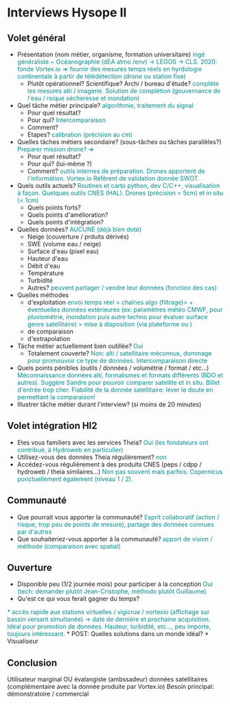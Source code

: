 # Interviews Hysope II

## Volet général

* Présentation (nom métier, organisme, formation universitaire)
<font color="darkcyan">ingé généraliste ~ Océanographie (dEA atmo /env) -> LEGOS -> CLS. 2020: fonde Vortex.io => fournir des mesures temps réels en hyrdologie continentale à partir de télédétection (drone ou station fixe)</font>
  * Plutôt opérationnel? Scientifique? Archi / bureau d'étude?
  <font color="darkcyan">complète les mesures alti / imagerie. Solution de complétion (gouvernance de l'eau / rsique sécheresse et inondation)</font>
* Quel tâche métier principale? 
<font color="darkcyan">algorithmie, traitement du signal</font>
  * Pour quel résultat?
  <font color="darkcyan"></font>
  * Pour qui?
  <font color="darkcyan">Intercomparaison</font>
  * Comment?
  <font color="darkcyan"></font>
  * Etapes?
  <font color="darkcyan">calibration (précision au cm)</font>
* Quelles tâches métiers secondaire? (sous-tâches ou tâches parallèles?)
<font color="darkcyan">Preparer mission drone? => </font>
  * Pour quel résultat?
  <font color="darkcyan"></font>
  * Pour qui? (lui-même ?)
  <font color="darkcyan"></font>
  * Comment?
  <font color="darkcyan">outils internes de préparation. Drones apportent de l'information. Vortex.io Référent de validation donnée SWOT.</font>
* Quels outils actuels?
<font color="darkcyan">Routines et carto python, dev C/C++, visualisation à façon. Quelques outils CNES (HAL). Drones (précision \< 5cm) et in situ (\< 1cm)</font>
  * Quels points forts?
  <font color="darkcyan"></font>
  * Quels points d'amélioration?
  <font color="darkcyan"></font>
  * Quels points d'intégration?
  <font color="darkcyan"></font>
* Quelles données? 
<font color="darkcyan">AUCUNE (déjà bien doté)</font>
  * Neige (couverture / prduits dérivés)
  <font color="darkcyan"></font>
  * SWE (volume eau / neige)
  <font color="darkcyan"></font>
  * Surface d'eau (pixel eau)
  <font color="darkcyan"></font>
  * Hauteur d'eau
  <font color="darkcyan"></font>
  * Débit d'eau
  <font color="darkcyan"></font>
  * Température
  <font color="darkcyan"></font>
  * Turbidité
  <font color="darkcyan"></font>
  * Autres?
  <font color="darkcyan">peuvent partager / vendre leur données (fonction des cas)</font>
* Quelles méthodes
  * d'exploitation
  <font color="darkcyan">envoi temps réel > chaînes algo (filtrage)> + éventuelles données extérieures (ex: paramètres météo CMWF, pour pluviométrie, inondation puis autre techno pour évaluer surface genre satellitaire) > mise à disposition (via plateforme ou ) </font>
  * de comparaison
  <font color="darkcyan"></font>
  * d'extrapolation
  <font color="darkcyan"></font>
* Tâche métier actuellement bien outillée?
<font color="darkcyan">Oui</font>
  * Totalement couverte?
  <font color="darkcyan">Non: alti / satellitaire méconnus, dommage pour promouvoir ce type de données. Intercomparaison directe</font>
* Quels points pénibles (outils / données / volumétrie / format / etc...)
<font color="darkcyan">Méconnaissance données alti, formalismes et formats différents (BDO et autres). Suggère Sandre pour pouvoir comparer satellite et in situ. Billet d'entrée trop cher. Fiabilité de la donnée satellitaire: lever le doute en permettant la comparaison!</font>
* Illustrer tâche métier durant l'interview? (si moins de 20 minutes)
<font color="darkcyan"></font>

## Volet intégration HI2

* Etes vous familiers avec les services Theia?
<font color="darkcyan">Oui (les fondateurs ont contribué, à Hydroweb en particulier)</font>
* Utilisez-vous des données Theia régulièrement?
<font color="darkcyan">non</font>
* Accédez-vous régulièrement à des produits CNES (peps / cdpp / hydroweb / theia similaires...)
<font color="darkcyan">Non pas souvent mais parfois. Copernicus ponctuellement également (niveau 1 / 2).</font>

## Communauté

* Que pourrait vous apporter la communauté?
<font color="darkcyan">Esprit collaboratif (action / risque, trop peu de points de mesure), partage des données connues par d'autres</font>
* Que souhaiteriez-vous apporter à la communauté?
<font color="darkcyan">apport de vision / méthode (comparaison avec spatial)</font>

## Ouverture

* Disponible peu (1/2 journée mois) pour participer à la conception
<font color="darkcyan">Oui (tech: demander plutôt Jean-Cristophe, méthodo plutôt Guillaume)</font>
* Qu'est ce qui vous ferait gagner du temps?
<font color="darkcyan">
* accès rapide aux stations virtuelles / vigicrue / vortexio (affichage sur bassin versant simultanée) -> date de dernière et prochaine acquisition. Idéal pour promotion de données. Hauteur, turbidité, etc..., peu importe, toujours intéressant.
</font>
* POST: Quelles solutions dans un monde idéal?
* Visualiseur
<font color="darkcyan"></font>

## Conclusion

Utilisateur marginal OU évalangiste (ambssadeur) données satellitaires (complémentaire avec la donnée produite par Vortex.io)
Besoin principal: démonstratoire / commercial


